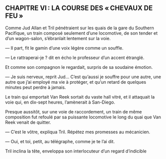 
## CHAPITRE VI : LA COURSE DES « CHEVAUX DE FEU »

Comme Jud Allan et Tril pénétraient sur les quais de la gare du Southern
Pacifique, un train composé seulement d’une locomotive, de son tender et
d’un wagon-salon, s’ébranlait lentement sur la voie.

— Il part, fit le gamin d’une voix légère comme un souffle.

— Le rattraperai-je ? dit en écho le professeur d’un accent étranglé.

Et comme son compagnon le regardait, surpris de sa soudaine émotion.

— Je suis nerveux, reprit Jud… C’est qu’aussi je souffre pour une autre,
une autre que j’ai employé ma vie à protéger, et qu’un retard de quelques
minutes peut perdre à jamais.

Le train qui emportait Van Reek sortait du vaste hall vitré, et il attaquait
la voie qui, en dix-sept heures, l’amènerait à San-Diego.

Presque aussitôt, sur une voie de raccordement, un train de même composition fut refoulé par sa puissante locomotive le long du quai que Van Reek venait de quitter.

— C’est le vôtre, expliqua Tril. Répétez mes promesses au mécanicien.

— Oui, et toi, petit, au télégraphe, comme je te l’ai dit.

Tril inclina la tête, enveloppa son interlocuteur d’un regard d’indicible
